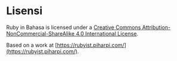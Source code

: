 # Lisensi

Ruby in Bahasa is licensed under a [Creative Commons Attribution-NonCommercial-ShareAlike 4.0 International License](http://creativecommons.org/licenses/by-nc-sa/4.0/).  
  
Based on a work at [https://rubyist.piharpi.com/](https://rubyist.piharpi.com/).

